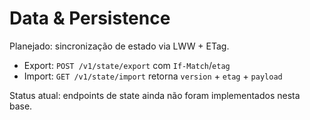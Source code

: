 # Data & Persistence

Planejado: sincronização de estado via LWW + ETag.

- Export: `POST /v1/state/export` com `If-Match`/`etag`
- Import: `GET /v1/state/import` retorna `version` + `etag` + `payload`

Status atual: endpoints de state ainda não foram implementados nesta base.
